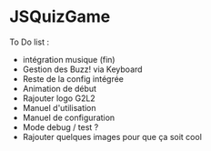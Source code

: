 # JSQuizGame

To Do list : 
- intégration musique (fin)
- Gestion des Buzz! via Keyboard
- Reste de la config intégrée
- Animation de début
- Rajouter logo G2L2
- Manuel d'utilisation
- Manuel de configuration
- Mode debug / test ?
- Rajouter quelques images pour que ça soit cool
